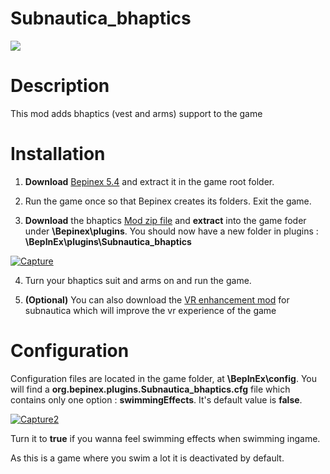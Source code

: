 # Subnautica_bhaptics

<img src="https://static.wikia.nocookie.net/subnautica/images/0/00/Subnautica-Cover.png/revision/latest?cb=20180131155815&path-prefix=fr" />

# Description

This mod adds bhaptics (vest and arms) support to the game

# Installation

1. **Download** [Bepinex 5.4](https://github.com/BepInEx/BepInEx/releases/tag/v5.4.21) and extract it in the game root folder.

2. Run the game once so that Bepinex creates its folders. Exit the game.

3. **Download** the bhaptics [Mod zip file](https://github.com/Astienth/Subnautica_bhaptics/releases/download/1.0/Subnautica_bhaptics.zip) and **extract** into the game foder under **\Bepinex\plugins**. You should now have a new folder in plugins : **\BepInEx\plugins\Subnautica_bhaptics**


<a href="https://imgbb.com/"><img src="https://i.ibb.co/0Vffvnx/Capture.png" alt="Capture" border="0"></a>


4. Turn your bhaptics suit and arms on and run the game.

5. **(Optional)** You can also download the [VR enhancement mod](https://www.nexusmods.com/subnautica/mods/173) for subnautica which will improve the vr experience of the game

# Configuration

Configuration files are located in the game folder, at **\BepInEx\config**.
You will find a **org.bepinex.plugins.Subnautica_bhaptics.cfg** file which contains only one option : **swimmingEffects**.
It's default value is **false**. 

<a href="https://imgbb.com/"><img src="https://i.ibb.co/qmjhnfw/Capture2.png" alt="Capture2" border="0"></a>

Turn it to **true** if you wanna feel swimming effects when swimming ingame.

As this is a game where you swim a lot it is deactivated by default.

